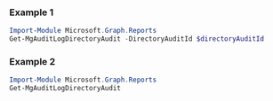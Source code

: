 ### Example 1
```powershell
Import-Module Microsoft.Graph.Reports
Get-MgAuditLogDirectoryAudit -DirectoryAuditId $directoryAuditId
```
### Example 2
```powershell
Import-Module Microsoft.Graph.Reports
Get-MgAuditLogDirectoryAudit
```
